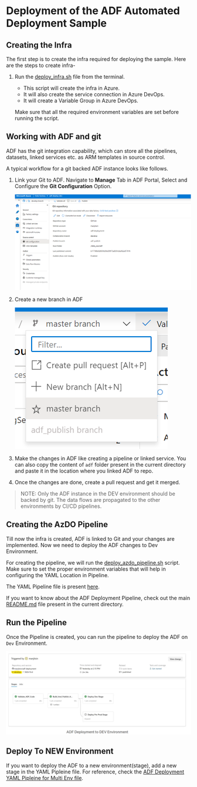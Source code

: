# Deployment of the ADF Automated Deployment Sample

## Creating the Infra

The first step is to create the infra required for deploying the sample. Here are the steps to create infra-

1. Run the [deploy_infra.sh](./scripts/deploy_infra.sh) file from  the terminal.
    - This script will create the infra in Azure.
    - It will also create the service connection in Azure DevOps.
    - It will create a Variable Group in Azure DevOps.

    Make sure that all the required environment variables are set before running the script.

## Working with ADF and git

ADF has the git integration capability, which can store all the pipelines, datasets, linked services etc. as ARM templates in source control.

A typical workflow for a git backed ADF instance looks like follows.

1. Link your Git to ADF. Navigate to **Manage** Tab in ADF Portal, Select and Configure the **Git Configuration** Option.

    ![New Branch](docs/images/adf_link_to_git.png "New Branch")

2. Create a new branch in ADF

   ![New Branch](docs/images/new_branch.png "New Branch")
3. Make the changes in ADF like creating a pipeline or linked service. You can also copy the content of `adf` folder present in the current directory and paste it in the location where you linked ADF to repo.

4. Once the changes are done, create a pull request and get it merged.

> NOTE: Only the ADF instance in the DEV environment should be backed by git. The data flows are propagated to the other environments by CI/CD pipelines.

## Creating the AzDO Pipeline

Till now the infra is created, ADF is linked to Git and your changes are implemented. Now we need to deploy the ADF changes to Dev Environment.

For creating the pipeline, we will run the [deploy_azdo_pipeline.sh](./scripts/deploy_azdo_pipelines.sh) script. Make sure to set the proper environment variables that will help in configuring the YAML Location in Pipeline.

The YAML Pipeline file is present [here](./pipelines/adf-deployment.yml).

If you want to know about the ADF Deployment Pipeline, check out the main [README.md](../README.md) file present in the current directory.

## Run the Pipeline

Once the Pipeline is created, you can run the pipeline to deploy the ADF on `Dev` Environment.

![ADF Deployment to Dev](./docs/images/adf_deploy_to_dev_env.png)

## Deploy To NEW Environment

If you want to deploy the ADF to a new environment(stage), add a new stage in the YAML Pipleine file. For reference, check the [ADF Deployment YAML Pipleine for Multi Env file](./pipelines/adf-deployment-multi-env.yml).
